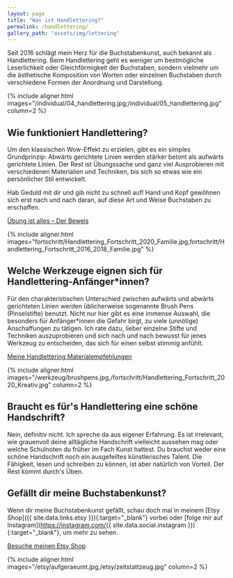 ```yaml
---
layout: page
title: "Was ist Handlettering?"
permalink: /handlettering/
gallery_path: "assets/img/lettering"
---
```


Seit 2016 schlägt mein Herz für die Buchstabenkunst, auch bekannt als
Handlettering. Beim Handlettering geht es weniger um bestmögliche Leserlichkeit
oder Gleichförmigkeit der Buchstaben, sondern vielmehr um die ästhetische
Komposition von Worten oder einzelnen Buchstaben durch verschiedene Formen der
Anordnung und Darstellung.

{% include aligner.html images="/individual/04_handlettering.jpg,/individual/05_handlettering.jpg" column=2 %}

## Wie funktioniert Handlettering?

Um den klassischen Wow-Effekt zu erzielen, gibt es ein simples Grundprinzip:
Abwärts gerichtete Linien werden stärker betont als aufwärts gerichtete Linien.
Der Rest ist Übungssache und ganz viel Ausprobieren mit verschiedenen
Materialien und Techniken, bis sich so etwas wie ein persönlicher Stil
entwickelt.

Hab Geduld mit dir und gib nicht zu schnell auf! Hand und Kopf gewöhnen sich
erst nach und nach daran, auf diese Art und Weise Buchstaben zu erschaffen.

<a class="button" href="{{ '/handlettering-fortschritt/' | relative_url }}">
  <i class="fa fa-image fa-fw"></i> Übung ist alles – Der Beweis
</a>

{% include aligner.html images="fortschritt/Handlettering_Fortschritt_2020_Familie.jpg,fortschritt/Handlettering_Fortschritt_2016_2018_Familie.jpg" %}

## Welche Werkzeuge eignen sich für Handlettering-Anfänger*innen?

Für den charakteristischen Unterschied zwischen aufwärts und abwärts gerichteten
Linien werden üblicherweise sogenannte Brush Pens (Pinselstifte) benutzt. Nicht
nur hier gibt es eine immense Auswahl, die besonders für Anfänger*innen die
Gefahr birgt, zu viele (unnötige) Anschaffungen zu tätigen. Ich rate dazu,
lieber einzelne Stifte und Techniken auszuprobieren und sich nach und nach
bewusst für jenes Werkzeug zu entscheiden, das sich für einen selbst stimmig
anfühlt.

<a class="button" href="{{ '/handlettering-werkzeug/' | relative_url }}">
  <i class="fa fa-paint-brush fa-fw"></i> Meine Handlettering Materialempfehlungen
</a>

{% include aligner.html images="/werkzeug/brushpens.jpg,/fortschritt/Handlettering_Fortschritt_2020_Kreativ.jpg" column=2 %}

## Braucht es für's Handlettering eine schöne Handschrift?

Nein, definitiv nicht. Ich spreche da aus eigener Erfahrung. Es ist irrelevant,
wie grauenvoll deine alltägliche Handschrift vielleicht aussehen mag oder welche
Schulnoten du früher im Fach Kunst hattest. Du brauchst weder eine schöne
Handschrift noch ein ausgefeiltes künstlerisches Talent. Die Fähigkeit, lesen
und schreiben zu können, ist aber natürlich von Vorteil. Der Rest kommt durch's
Üben.

## Gefällt dir meine Buchstabenkunst?

Wenn dir meine Buchstabenkunst gefällt, schau doch mal in meinem [Etsy Shop]({{ site.data.links.etsy }}){:target="\_blank"}
vorbei oder [folge mir auf Instagram](https://instagram.com/{{ site.data.social.instagram }}){:target="\_blank"},
um mehr zu sehen.

<a class="button" href="{{ site.data.links.etsy }}" target="_blank">
  <i class="fa fa-shopping-cart fa-fw"></i> Besuche meinen Etsy Shop
</a>

{% include aligner.html images="/etsy/aufgeraeumt.jpg,/etsy/zeitstattzeug.jpg" column=2 %}
